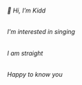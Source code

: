 ###### 👋 Hi, I’m Kidd

###### I'm interested in singing

###### I am straight

###### Happy to know you



<!---
a905286001/a905286001 is a ✨ special ✨ repository because its `README.md` (this file) appears on your GitHub profile.
You can click the Preview link to take a look at your changes.
--->
